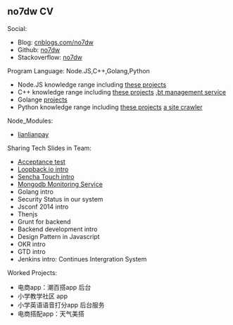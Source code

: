 ## no7dw CV

Social:
 - Blog: [cnblogs.com/no7dw][1]
 - Github: [no7dw][2]
 - Stackoverflow: [no7dw][3]

Program Language: Node.JS,C++,Golang,Python

 - Node.JS knowledge range including [these projects][4]
 - C++ knowledge range including [these projects][5] ,[bt management service][6]
 - Golange [projects][7]
 - Python knowledge range including [these projects][8] [a site crawler][9]

Node_Modules:

 - [lianlianpay][10]

Sharing Tech Slides in Team: 
 - [Acceptance test][11]
 - [Loopback.io intro][12]
 - [Sencha Touch intro][13]
 - [Mongodb Monitoring Service][14]
 - Golang intro
 - Security Status in our system
 - Jsconf 2014 intro
 - Thenjs
 - Grunt for backend
 - Backend development intro
 - Design Pattern in Javascript
 - OKR intro
 - GTD intro
 - Jenkins intro: Continues Intergration System

Worked Projects:
 - 电商app：潮百搭app 后台 
 - 小学教学社区 app 
 - 小学英语语音打分app 后台服务
 - 电商搭配app：天气美搭


  [1]: http://www.cnblogs.com/no7dw
  [2]: www.github.com/no7dw
  [3]: http://stackoverflow.com/users/2412549/no7dw?tab=profile
  [4]: https://github.com/no7dw/lianlianpay
  [5]: https://github.com/no7dw/cplusplus-learning
  [6]: https://github.com/no7dw/btpd
  [7]: https://github.com/no7dw/go-practice
  [8]: https://github.com/no7dw/python-learning
  [9]: https://github.com/no7dw/bbs-images-crawler
  [10]: https://www.npmjs.com/package/lianlianpay
  [11]: https://github.com/no7dw/acceptance-test-slide
  [12]: https://github.com/no7dw/loopback.io-slide
  [13]: https://github.com/no7dw/SenchaTouch-slide
  [14]: https://github.com/no7dw/mms-slide
